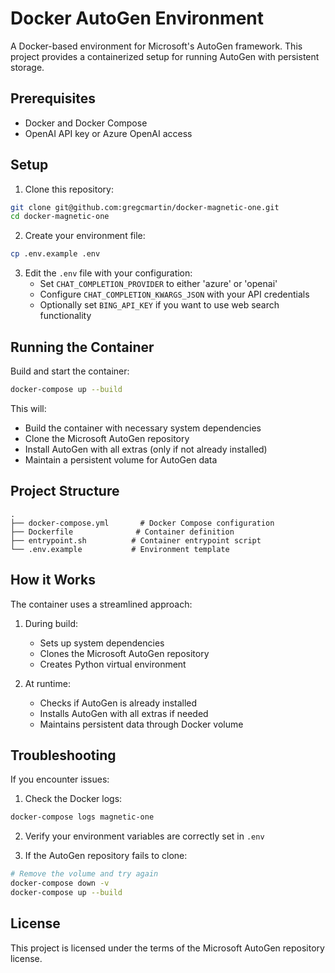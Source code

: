 # Docker AutoGen Environment

A Docker-based environment for Microsoft's AutoGen framework. This project provides a containerized setup for running AutoGen with persistent storage.

## Prerequisites

- Docker and Docker Compose
- OpenAI API key or Azure OpenAI access

## Setup

1. Clone this repository:
```bash
git clone git@github.com:gregcmartin/docker-magnetic-one.git
cd docker-magnetic-one
```

2. Create your environment file:
```bash
cp .env.example .env
```

3. Edit the `.env` file with your configuration:
   - Set `CHAT_COMPLETION_PROVIDER` to either 'azure' or 'openai'
   - Configure `CHAT_COMPLETION_KWARGS_JSON` with your API credentials
   - Optionally set `BING_API_KEY` if you want to use web search functionality

## Running the Container

Build and start the container:
```bash
docker-compose up --build
```

This will:
- Build the container with necessary system dependencies
- Clone the Microsoft AutoGen repository
- Install AutoGen with all extras (only if not already installed)
- Maintain a persistent volume for AutoGen data

## Project Structure

```
.
├── docker-compose.yml       # Docker Compose configuration
├── Dockerfile              # Container definition
├── entrypoint.sh          # Container entrypoint script
└── .env.example           # Environment template
```

## How it Works

The container uses a streamlined approach:

1. During build:
   - Sets up system dependencies
   - Clones the Microsoft AutoGen repository
   - Creates Python virtual environment

2. At runtime:
   - Checks if AutoGen is already installed
   - Installs AutoGen with all extras if needed
   - Maintains persistent data through Docker volume

## Troubleshooting

If you encounter issues:

1. Check the Docker logs:
```bash
docker-compose logs magnetic-one
```

2. Verify your environment variables are correctly set in `.env`

3. If the AutoGen repository fails to clone:
```bash
# Remove the volume and try again
docker-compose down -v
docker-compose up --build
```

## License

This project is licensed under the terms of the Microsoft AutoGen repository license.
